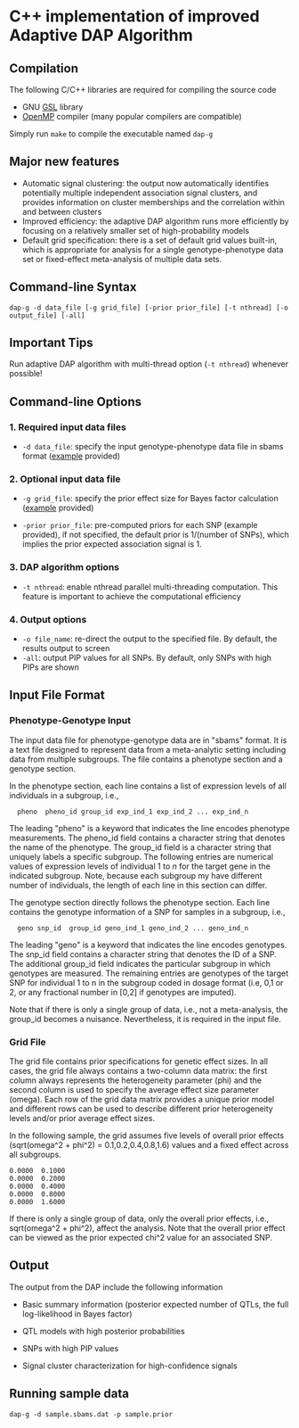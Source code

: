 # C++ implementation of improved Adaptive DAP Algorithm 

## Compilation 

The following C/C++ libraries are required for compiling the source code

* GNU [GSL](http://www.gnu.org/software/gsl/) library 
* [OpenMP](http://openmp.org/wp/openmp-compilers/) compiler (many popular compilers are compatible)

Simply run ``make`` to compile the executable named ``dap-g``


## Major new features

* Automatic signal clustering: the output now automatically identifies potentially multiple independent association signal clusters, and provides information on cluster memberships and the correlation within and between clusters
* Improved efficiency: the adaptive DAP algorithm runs more efficiently by focusing on a relatively smaller set of high-probability models
* Default grid specification: there is a set of default grid values built-in, which is appropriate for analysis for a single genotype-phenotype data set or fixed-effect meta-analysis of multiple data sets.


## Command-line Syntax

```dap-g -d data_file [-g grid_file] [-prior prior_file] [-t nthread] [-o output_file] [-all]```


## Important Tips

Run adaptive DAP algorithm with multi-thread option (``-t nthread``) whenever possible! 


## Command-line Options

### 1. Required input data files

* ``-d data_file``: specify the input genotype-phenotype data file in sbams format ([example](sample_data/sample.sbams.dat) provided)

### 2. Optional input data file

* ``-g grid_file``: specify the prior effect size for Bayes factor calculation ([example](sample_data/sample.fixed_effect.grid) provided)

* ``-prior prior_file``: pre-computed priors for each SNP (example provided), if not specified, the default prior is 1/(number of SNPs), which implies the prior expected association signal is 1. 




### 3. DAP algorithm options

* ``-t nthread``: enable nthread parallel multi-threading computation. This feature is important to achieve the computational efficiency
  

### 4. Output options

* ``-o file_name``: re-direct the output to the specified file. By default, the results output to screen
* ``-all``: output PIP values for all SNPs. By default, only SNPs with high PIPs are shown  


## Input File Format

### Phenotype-Genotype Input 

The input data file for phenotype-genotype data are in "sbams" format. It is a text file designed to represent data from a meta-analytic setting including data from multiple subgroups. 
The file contains a phenotype section and a genotype section.

In the phenotype section, each line contains a list of expression levels of all individuals in a subgroup, i.e.,
```
  pheno  pheno_id group_id exp_ind_1 exp_ind_2 ... exp_ind_n
```
The leading "pheno" is a keyword that indicates the line encodes phenotype measurements. The pheno_id field contains a character string that denotes the name of the phenotype. The group_id field is a character string that uniquely labels a specific subgroup. The following entries are numerical values of expression levels of individual 1 to $n$ for the target gene in the indicated subgroup. Note, because each subgroup my have different number of individuals, the length of each line in this section can differ.


The genotype section directly follows the phenotype section. Each line contains the genotype information of a SNP for samples in a subgroup, i.e.,
```
  geno snp_id  group_id geno_ind_1 geno_ind_2 ... geno_ind_n
```
The leading "geno" is a keyword that indicates the line encodes genotypes. The snp_id field contains a character string that denotes the ID of a SNP. 
The additional group_id field indicates the particular subgroup in which genotypes are measured. The remaining entries are genotypes of the target SNP for individual 1 to n in the subgroup coded in dosage format (i.e, 0,1 or 2, or any fractional number in [0,2] if genotypes are imputed). 

Note that if there is only a single group of data, i.e., not a meta-analysis, the group_id becomes a nuisance. Nevertheless, it is required in the input file.


### Grid File
 
The grid file contains prior specifications for genetic effect sizes. In all cases, the grid file always contains a two-column data matrix: the first column always represents the heterogeneity parameter (phi) and the second column is used to specify the average effect size parameter (omega). Each row of the grid data matrix provides a unique prior model and different rows can be used to describe different prior heterogeneity levels and/or prior average effect sizes.   

In the following sample, the grid assumes five levels of overall prior effects (sqrt(omega^2 + phi^2) = 0.1,0.2,0.4,0.8,1.6) values and a fixed effect across all subgroups. 
```
0.0000  0.1000
0.0000  0.2000
0.0000  0.4000
0.0000  0.8000
0.0000  1.6000
```
If there is only a single group of data, only the overall prior effects, i.e., sqrt(omega^2 + phi^2), affect the analysis. Note that the overall prior effect can be viewed as the prior expected chi^2 value for an associated SNP. 




## Output

The output from the DAP include the following information

* Basic summary information (posterior expected number of QTLs, the full log-likelihood in Bayes factor)

* QTL models with high posterior probabilities

* SNPs with high PIP values

* Signal cluster characterization for high-confidence signals






## Running sample data

``dap-g -d sample.sbams.dat -p sample.prior``

 